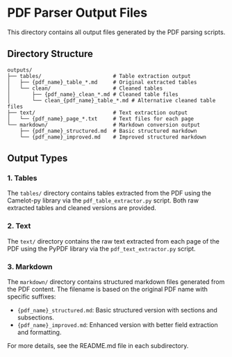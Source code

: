 # PDF Parser Output Files

This directory contains all output files generated by the PDF parsing scripts.

## Directory Structure

```
outputs/
├── tables/                       # Table extraction output
│   ├── {pdf_name}_table_*.md     # Original extracted tables
│   └── clean/                    # Cleaned tables
│       ├── {pdf_name}_clean_*.md # Cleaned table files
│       └── clean_{pdf_name}_table_*.md # Alternative cleaned table files
├── text/                         # Text extraction output
│   └── {pdf_name}_page_*.txt     # Text files for each page
└── markdown/                     # Markdown conversion output
    ├── {pdf_name}_structured.md  # Basic structured markdown
    └── {pdf_name}_improved.md    # Improved structured markdown
```

## Output Types

### 1. Tables

The `tables/` directory contains tables extracted from the PDF using the Camelot-py library via the `pdf_table_extractor.py` script. Both raw extracted tables and cleaned versions are provided.

### 2. Text

The `text/` directory contains the raw text extracted from each page of the PDF using the PyPDF library via the `pdf_text_extractor.py` script.

### 3. Markdown

The `markdown/` directory contains structured markdown files generated from the PDF content. The filename is based on the original PDF name with specific suffixes:
- `{pdf_name}_structured.md`: Basic structured version with sections and subsections.
- `{pdf_name}_improved.md`: Enhanced version with better field extraction and formatting.

For more details, see the README.md file in each subdirectory.
